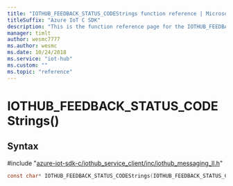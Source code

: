 ```yaml
---                             
title: "IOTHUB_FEEDBACK_STATUS_CODEStrings function reference | Microsoft Docs" 
titleSuffix: "Azure IoT C SDK"            
description: "This is the function reference page for the IOTHUB_FEEDBACK_STATUS_CODEStrings() function in the Azure IoT C SDK. This SDK is used with Azure IoT Hub and Azure IoT Hub Device Provisioning Service"            
manager: timlt                 
author: wesmc7777              
ms.author: wesmc               
ms.date: 10/24/2018                    
ms.service: "iot-hub"             
ms.custom: ""                
ms.topic: "reference"        
---                            
```


# IOTHUB_FEEDBACK_STATUS_CODEStrings()

## Syntax

\#include "[azure-iot-sdk-c/iothub_service_client/inc/iothub_messaging_ll.h](../iothub-messaging-ll-h.md)"  
```C
const char* IOTHUB_FEEDBACK_STATUS_CODEStrings(IOTHUB_FEEDBACK_STATUS_CODE  value);
```

